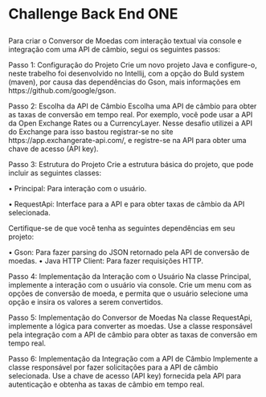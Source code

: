 <h1>

 Challenge Back End ONE
  
</h1>

Para criar o Conversor de Moedas com interação textual via console e integração com uma API de câmbio, segui os seguintes passos:
<p>
Passo 1: Configuração do Projeto
Crie um novo projeto Java e configure-o, neste trabelho foi desenvolvido no Intellij, com a opção do Buld system (maven), por causa das dependências do Gson, mais informações em https://github.com/google/gson.

</p>
<p>
Passo 2: Escolha da API de Câmbio
Escolha uma API de câmbio para obter as taxas de conversão em tempo real. Por exemplo, você pode usar a API da Open Exchange Rates ou a CurrencyLayer. Nesse desafio utilizei a API do Exchange para isso bastou registrar-se no site https://app.exchangerate-api.com/, e registre-se na API para obter uma chave de acesso (API key).

</p>
<p>
Passo 3: Estrutura do Projeto
Crie a estrutura básica do projeto, que pode incluir as seguintes classes:
  
•	Principal: Para interação com o usuário.

•	RequestApi: Interface para a API e para obter taxas de câmbio da API selecionada.

Certifique-se de que você tenha as seguintes dependências em seu projeto:

•	Gson: Para fazer parsing do JSON retornado pela API de conversão de moedas.
•	Java HTTP Client: Para fazer requisições HTTP.

</p>
<p>

Passo 4: Implementação da Interação com o Usuário
Na classe Principal, implemente a interação com o usuário via console. Crie um menu com as opções de conversão de moeda, e permita que o usuário selecione uma opção e insira os valores a serem convertidos.

</p>
<p>
Passo 5: Implementação do Conversor de Moedas
Na classe RequestApi, implemente a lógica para converter as moedas. Use a classe responsável pela integração com a API de câmbio para obter as taxas de conversão em tempo real.
  
</p>
<p>
Passo 6: Implementação da Integração com a API de Câmbio
Implemente a classe responsável por fazer solicitações para a API de câmbio selecionada. Use a chave de acesso (API key) fornecida pela API para autenticação e obtenha as taxas de câmbio em tempo real.
</p>
